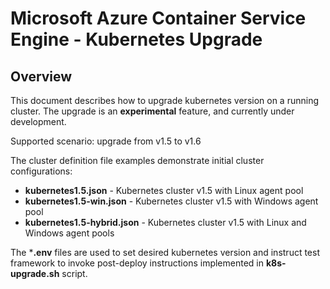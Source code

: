 # Microsoft Azure Container Service Engine - Kubernetes Upgrade

## Overview

This document describes how to upgrade kubernetes version on a running cluster.
The upgrade is an **experimental** feature, and currently under development.

Supported scenario: upgrade from v1.5 to v1.6

The cluster definition file examples demonstrate initial cluster configurations:
- **kubernetes1.5.json** - Kubernetes cluster v1.5 with Linux agent pool
- **kubernetes1.5-win.json** - Kubernetes cluster v1.5 with Windows agent pool
- **kubernetes1.5-hybrid.json** - Kubernetes cluster v1.5 with Linux and Windows agent pools

The ***.env** files are used to set desired kubernetes version and instruct test framework to invoke post-deploy instructions implemented in **k8s-upgrade.sh** script.
